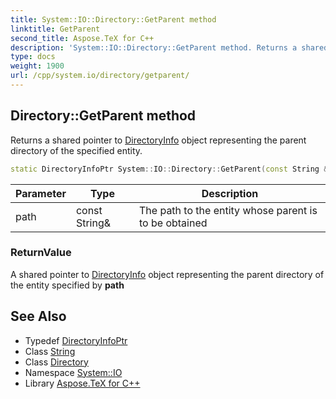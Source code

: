 ```yaml
---
title: System::IO::Directory::GetParent method
linktitle: GetParent
second_title: Aspose.TeX for C++
description: 'System::IO::Directory::GetParent method. Returns a shared pointer to DirectoryInfo object representing the parent directory of the specified entity in C++.'
type: docs
weight: 1900
url: /cpp/system.io/directory/getparent/
---
```

## Directory::GetParent method


Returns a shared pointer to [DirectoryInfo](../../directoryinfo/) object representing the parent directory of the specified entity.

```cpp
static DirectoryInfoPtr System::IO::Directory::GetParent(const String &path)
```


| Parameter | Type | Description |
| --- | --- | --- |
| path | const String\& | The path to the entity whose parent is to be obtained |

### ReturnValue

A shared pointer to [DirectoryInfo](../../directoryinfo/) object representing the parent directory of the entity specified by **path**

## See Also

* Typedef [DirectoryInfoPtr](../../../system/directoryinfoptr/)
* Class [String](../../../system/string/)
* Class [Directory](../)
* Namespace [System::IO](../../)
* Library [Aspose.TeX for C++](../../../)
